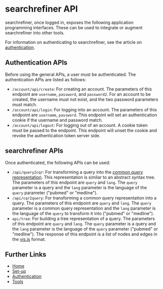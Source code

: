 # searchrefiner API

searchrefiner, once logged in, exposes the following application programming interfaces. These can be used to integrate or 
augment searchrefiner into other tools.

For information on authenticating to searchrefiner, see the article on [authentication](authentication.md).

## Authentication APIs

Before using the general APIs, a user must be authenticated. The authentication APIs are listed as follows:

 - `/account/api/create`: For creating an account. The parameters of this endpoint are `username`, `password`, and 
 `password2`. For an account to be created, the username must not exist, and the two password parameters must match.
 - `/account/api/login`: For logging into an account. The parameters of this endpoint are `username`, `password`. This
 endpoint will set an authentication cookie if the username and password match.
 - `/account/api/logout`: For logging out of an account. A cookie token must be passed to the endpoint. This endpoint
 will unset the cookie and revoke the authentication token server side.
 
## searchrefiner APIs

Once authenticated, the following APIs can be used:

 - `/api/query2cqr`: For transforming a query into the [common query representation](https://github.com/hscells/cqr).
 This representation is similar to an abstract syntax tree. The parameters of this endpoint are `query` and `lang`.
 The `query` parameter is a query and the `lang` parameter is the language of the `query` parameter ("pubmed" or 
 "medline").
 - `/api/cqr2query`: For transforming a common query representation into a query. The parameters of this endpoint are 
 `query` and `lang`. The `query` parameter is a common query representation and the `lang` parameter is the language of 
 the `query` to transform it into ("pubmed" or "medline").
 - `api/tree`: For building a tree representation of a query. The parameters of this endpoint are `query` and `lang`.
 The `query` parameter is a query and the `lang` parameter is the language of the `query` parameter ("pubmed" or 
 "medline"). The response of this endpoint is a list of nodes and edges in the [vis.js](http://visjs.org/docs/network/)
 format.
 
## Further Links

 - [Home](index.md)
 - [Set-up](setup.md)
 - [Authentication](authentication.md)
 - [Tools](tools.md)